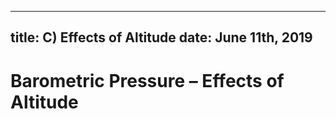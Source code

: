 -----
title: C) Effects of Altitude
date:  June 11th, 2019
-----

# Barometric Pressure – Effects of Altitude
